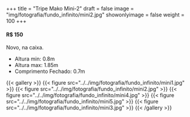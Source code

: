 +++
title = "Tripe Mako Mini-2"
draft = false
image = "img/fotografia/fundo_infinito/mini2.jpg"
showonlyimage = false
weight = 100
+++
#### R$ 150

Novo, na caixa.
<!--more-->

- Altura min: 0.8m
- Altura max: 1.85m
- Comprimento Fechado: 0.7m

{{< gallery >}}
{{< figure src="../../img/fotografia/fundo_infinito/mini1.jpg" >}}
{{< figure src="../../img/fotografia/fundo_infinito/mini2.jpg" >}}
{{< figure src="../../img/fotografia/fundo_infinito/mini4.jpg" >}}
{{< figure src="../../img/fotografia/fundo_infinito/mini5.jpg" >}}
{{< figure src="../../img/fotografia/fundo_infinito/mini3.jpg" >}}
{{< /gallery >}}